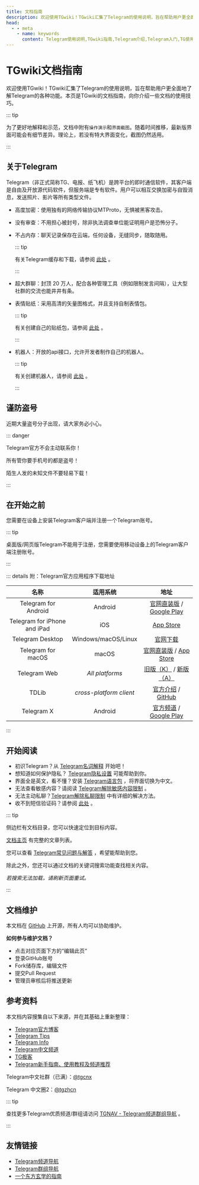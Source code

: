```yaml
---
title: 文档指南
description: 欢迎使用TGwiki！TGwiki汇集了Telegram的使用说明，旨在帮助用户更全面地了解Telegram的各种功能。访问TGwiki - Telegram知识库，了解更多Telegram使用技巧。
head:
  - - meta
    - name: keywords
      content: Telegram使用说明,TGwiki指南,Telegram介绍,Telegram入门,TG使用说明,TG介绍,TG入门,电报使用说明,电报介绍,电报入门,TGwiki,Telegram知识库
---
```


# TGwiki文档指南

欢迎使用TGwiki！TGwiki汇集了Telegram的使用说明，旨在帮助用户更全面地了解Telegram的各种功能。本页是TGwiki的文档指南，向你介绍一些文档的使用技巧。

::: tip

为了更好地解释和示范，文档中附有`操作演示`和`界面截图`。随着时间推移，最新版界面可能会有细节差异。理论上，若没有特大界面变化，截图仍然适用。

:::

## 关于Telegram

Telegram（非正式简称TG、电报、纸飞机）是跨平台的即时通信软件，其客户端是自由及开放源代码软件，但服务端是专有软件。用户可以相互交换加密与自毁消息，发送照片、影片等所有类型文件。

- 高度加密：使用独有的网络传输协议MTProto，无惧被黑客攻击。

- 没有审查：不用担心被封号，除非执法调查单位能证明用户是恐怖分子。

- 不占内存：聊天记录保存在云端，任何设备，无缝同步，随取随用。

  ::: tip

  有关Telegram缓存和下载，请参阅 [此处](/tgwiki/download) 。

  :::

- 超大群聊：封顶 20 万人，配合各种管理工具（例如限制发言间隔），让大型社群的交流也能井井有条。

- 表情贴纸：采用高清的矢量图格式，并且支持自制表情包。

  ::: tip

  有关创建自己的贴纸包，请参阅 [此处](/tgwiki/createsticker) 。

  :::

- 机器人：开放的api接口，允许开发者制作自己的机器人。

  ::: tip

  有关创建机器人，请参阅 [此处](/tgwiki/createrobot) 。

  :::

## 谨防盗号

近期大量盗号分子出现，请大家务必小心。

::: danger

Telegram官方不会主动联系你！

所有管你要手机号的都是盗号！

陌生人发的未知文件不要轻易下载！

:::

## 在开始之前

您需要在设备上安装Telegram客户端并注册一个Telegram账号。

::: tip

桌面版/网页版Telegram不能用于注册，您需要使用移动设备上的Telegram客户端注册账号。

:::

::: details 附：Telegram官方应用程序下载地址

|             名称             |        适用系统         |                             地址                             |
| :--------------------------: | :---------------------: | :----------------------------------------------------------: |
|     Telegram for Android     |         Android         | [官网直装版](https://telegram.org/dl/android/apk) / [Google Play](https://play.google.com/store/apps/details?id=org.telegram.messenger) |
| Telegram for iPhone and iPad |           iOS           | [App Store](https://apps.apple.com/us/app/telegram-messenger/id686449807) |
|       Telegram Desktop       |   Windows/macOS/Linux   |          [官网下载](https://desktop.telegram.org/)           |
|      Telegram for macOS      |          macOS          | [官网直装版](https://telegram.org/dl/macos) / [App Store](https://apps.apple.com/us/app/telegram/id747648890) |
|         Telegram Web         |     *All platforms*     | [旧版（K）](https://telegram.org/dl/webk) / [新版（A）](https://telegram.org/dl/weba) |
|            TDLib             | *cross-platform client* | [官方介绍](https://telegram.org/blog/tdlib) / [GitHub](https://github.com/tdlib/td) |
|          Telegram X          |         Android         | [官方频道](https://t.me/tgx_log) / [Google Play](https://play.google.com/store/apps/details?id=org.thunderdog.challegram) |

:::

## 开始阅读

- 初识Telegram？从 [Telegram名词解释](/tgwiki/term) 开始吧！
- 想知道如何保护隐私？ [Telegram隐私设置](/tgwiki/privacy) 可能帮助到你。
- 界面全是英文，看不懂？安装 [Telegram语言包](/tgwiki/language) ，将界面切换为中文。
- 无法查看敏感内容？请阅读 [Telegram解除敏感内容限制](/tgwiki/pornios) 。
- 无法主动私聊？[Telegram解除私聊限制](/tgwiki/spam) 中有详细的解决方法。
- 收不到短信验证码？请参阅 [此处](/tgwiki/notcomesms) 。

::: tip

侧边栏有文档目录，您可以快速定位到目标内容。

[文档主页](/tgwiki/) 有完整的文章列表。

您可以查看 [Telegram常见问题与解答](/tgwiki/faq) ，希望能帮助到您。

除此之外，您还可以通过文档的关键词搜索功能查找相关内容。

*若搜索无法加载，请刷新页面重试。*

:::

## 文档维护

本文档在 [GitHub](https://github.com/tgnav/tgwiki) 上开源，所有人均可以协助维护。

**如何参与维护文档？**

- 点击对应页面下方的“编辑此页“
- 登录GitHub账号
- Fork储存库，编辑文件
- 提交Pull Request
- 管理员审核后将推送更新

## 参考资料

本文档内容搜集自以下来源，并在其基础上重新整理：

- [Telegram官方博客](https://telegram.org/blog)
- [Telegram Tips](https://t.me/TelegramTips)
- [Telegram Info](https://t.me/tginfo)
- [Telegram中文频道](https://t.me/tgcnz)
- [TG极客](https://t.me/TGgeek)
- [Telegram新手指南、使用教程及频道推荐](https://tingtalk.me/telegram)

Telegram中文社群（已满）：[@tgcnx](https://t.me/tgcnx)

Telegram 中文圈2：[@tgzhcn](https://t.me/tgzhcn)

::: tip

查找更多Telegram优质频道/群组请访问 [TGNAV - Telegram频道群组导航](https://tgnav.github.io/) 。

:::

## 友情链接
- [Telegram频道导航](https://tgnav.github.io/)
- [Telegram群组导航](https://tgnav.github.io/group)
- [一个东方玄学的指南](https://xuanxue.dclef.icu/)